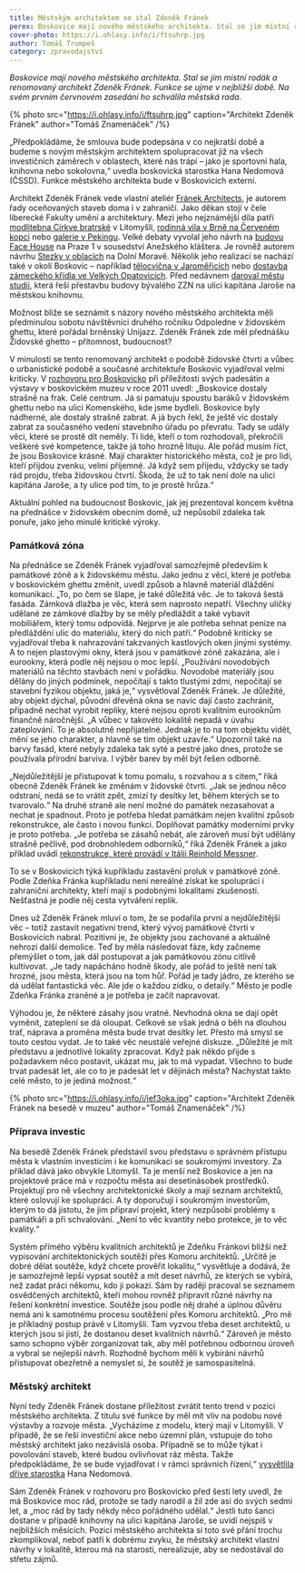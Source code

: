```yaml
---
title: Městským architektem se stal Zdeněk Fránek
perex: Boskovice mají nového městského architekta. Stal se jím místní rodák a renomovaný architekt Zdeněk Fránek.
cover-photo: https://i.ohlasy.info/i/ftsuhrp.jpg
author: Tomáš Trumpeš
category: zpravodajství
---
```


*Boskovice mají nového městského architekta. Stal se jím místní rodák a renomovaný architekt Zdeněk Fránek. Funkce se ujme v nejbližší době. Na svém prvním červnovém zasedání ho schválila městská rada.*

{% photo src="https://i.ohlasy.info/i/ftsuhrp.jpg" caption="Architekt Zdeněk Fránek" author="Tomáš Znamenáček" /%}

„Předpokládáme, že smlouva bude podepsána v co nejkratší době a budeme s novým městským architektem spolupracovat již na všech investičních záměrech v oblastech, které nás trápí – jako je sportovní hala, knihovna nebo sokolovna,“ uvedla boskovická starostka Hana Nedomová (ČSSD).  Funkce městského architekta bude v Boskovicích externí.

Architekt Zdeněk Fránek vede vlastní ateliér [Fránek Architects](http://www.franekarchitects.cz/), je autorem řady oceňovaných staveb doma i v zahraničí. Jako děkan stojí v čele liberecké Fakulty umění a architektury. Mezi jeho nejznámější díla patří [modlitebna Církve bratrské](http://www.franekarchitects.cz/projekt/modlitebna-cirkve-bratrske-litomysl/) v Litomyšli, [rodinná vila v Brně na Červeném kopci](http://www.franekarchitects.cz/projekt/rodinny-dum-na-cervenem-kopci/) nebo [galerie v Pekingu](http://www.franekarchitects.cz/projekt/ccc-peking/). Velké debaty vyvolal jeho návrh na [budovu Face House](http://www.ceskatelevize.cz/ct24/kultura/1792289-architekt-zdenek-franek-bojuje-za-marsmeloun) na Praze 1 v sousedství Anežského kláštera. Je rovněž autorem návrhu [Stezky v oblacích](http://www.franekarchitects.cz/projekt/stezka-v-oblacich/) na Dolní Moravě. Několik jeho realizací se nachází také v okolí Boskovic – například [tělocvična v Jaroměřicích](http://www.franekarchitects.cz/projekt/telocvicna-v-jaromericich/) nebo [dostavba zámeckého křídla ve Velkých Opatovicích](http://www.franekarchitects.cz/projekt/dostavba-zamku-ve-velkych-opatovicich/). Před nedávnem [daroval městu studii](http://www.ohlasy.info/clanky/2017/03/knihovna-zzn.html), která řeší přestavbu budovy bývalého ZZN na ulici kapitána Jaroše na městskou knihovnu. 

Možnost blíže se seznámit s názory nového městského architekta měli předminulou sobotu návštěvníci  druhého ročníku Odpoledne v židovském ghettu, které pořádal brněnský Unijazz. Zdeněk Fránek zde měl přednášku Židovské ghetto – přítomnost, budoucnost? 

V minulosti se tento renomovaný architekt o podobě židovské čtvrti a vůbec o urbanistické podobě a současné architektuře Boskovic vyjadřoval velmi kriticky. V [rozhovoru pro Boskovicko](http://stare.boskovicko.cz/cislo.phtml?iss_id=398#art_13502) při příležitosti svých padesátin a výstavy v boskovickém muzeu v roce 2011 uvedl:  „Boskovice dostaly strašně na frak. Celé centrum. Já si pamatuju spoustu baráků v židovském ghettu nebo na ulici Komenského, kde jsme bydleli. Boskovice byly nádherné, ale dostaly strašně zabrat. A já bych řekl, že ještě víc dostaly zabrat za současného vedení stavebního úřadu po převratu. Tady se udály věci, které se prostě dít neměly. Ti lidé, kteří o tom rozhodovali, překročili veškeré své kompetence, takže já toho hrozně lituju. Ale pořád musím říct, že jsou Boskovice krásné. Mají charakter historického města, což je pro lidi, kteří přijdou zvenku, velmi příjemné. Já když sem přijedu, vždycky se tady rád projdu, třeba židovskou čtvrtí. Škoda, že už to tak není dole na ulici kapitána Jaroše, a ty ulice pod tím, to je prostě hrůza.“

Aktuální pohled na budoucnost Boskovic, jak jej prezentoval koncem května na přednášce v židovském obecním domě, už nepůsobil zdaleka tak ponuře, jako jeho minulé kritické výroky. 

### Památková zóna

Na přednášce se Zdeněk Fránek vyjadřoval samozřejmě především k památkové zóně a k židovskému městu. Jako jednu z věcí, které je potřeba v boskovickém ghettu změnit, uvedl způsob a hlavně materiál dláždění komunikací. „To, po čem se šlape, je také důležitá věc. Je to taková šestá fasáda. Zámková dlažba je věc, která sem naprosto nepatří. Všechny uličky udělané ze zámkové dlažby by se měly předláždit a také vybavit mobiliářem, který tomu odpovídá. Nejprve je ale potřeba sehnat peníze na předláždění ulic do materiálu, který do nich patří.“ Podobně kriticky se vyjadřoval třeba k nahrazování takzvaných kastlových oken jinými systémy. A to nejen plastovými okny, která jsou v památkové zóně zakázána, ale i eurookny, která podle něj nejsou o moc lepší. „Používání novodobých materiálů na těchto stavbách není v pořádku. Novodobé materiály jsou dělány do jiných podmínek, nepočítají s takto tlustými zdmi, nepočítají se stavební fyzikou objektu, jaká je,“ vysvětloval Zdeněk Fránek. Je důležité, aby objekt dýchal, původní dřevěná okna se navíc dají často zachránit, případně nechat vyrobit repliky, které nejsou oproti kvalitním eurooknům finančně náročnější. „A vůbec v takovéto lokalitě nepadá v úvahu zateplování. To je absolutně nepřijatelné. Jednak je to na tom objektu vidět, mění se jeho charakter, a hlavně se tím objekt uzavře.“ Upozornil také na barvy fasád, které nebyly zdaleka tak syté a pestré jako dnes, protože se používala přírodní barviva. I výběr barev by měl být řešen odborně.

„Nejdůležitější je přistupovat k tomu pomalu, s rozvahou a s citem,“ říká obecně Zdeněk Fránek ke změnám v židovské čtvrti. „Jak se jednou něco odstraní, nedá se to vrátit zpět, zmizí ty desítky let, během kterých se to tvarovalo.“ Na druhé straně ale není možné do památek nezasahovat a nechat je spadnout. Proto je potřeba hledat památkám nejen kvalitní způsob rekonstrukce, ale často i novou funkci. Doplňovat památky moderními prvky je proto potřeba. „Je potřeba se zásahů nebát, ale zároveň musí být udělány strašně pečlivě, pod drobnohledem odborníků,“ říká Zdeněk Fránek a jako příklad uvádí [rekonstrukce, které provádí v Itálii Reinhold Messner](http://www.national-geographic.cz/clanky/exkluzivne-v-orlim-hnizde-reinholda-messnera.html). 

To se v Boskovicích týká kupříkladu zastavění proluk v památkové zóně. Podle Zdeňka Fránka kupříkladu není nereálné získat ke spolupráci i zahraniční architekty, kteří mají s podobnými lokalitami zkušenosti. Nešťastná je podle něj cesta vytváření replik. 

Dnes už Zdeněk Fránek mluví o tom, že se podařila první a nejdůležitější věc – totiž zastavit negativní trend, který vývoj památkové čtvrti v Boskovicích nabral. Pozitivní je, že objekty jsou zachované a aktuálně nehrozí další demolice. Teď by měla následovat fáze, kdy začneme přemýšlet o tom, jak dál postupovat a jak památkovou zónu citlivě kultivovat. „Je tady napácháno hodně škody, ale pořád to ještě není tak hrozné, jsou města, která jsou na tom hůř. Pořád je tady jádro, ze kterého se dá udělat fantastická věc. Ale jde o každou zídku, o detaily.“  Město je podle Zdeňka Fránka zraněné a je potřeba je začít napravovat. 

Výhodou je, že některé zásahy jsou vratné. Nevhodná okna se dají opět vyměnit, zateplení se dá oloupat. Celkově se však jedná o běh na dlouhou trať, náprava a proměna města bude trvat desítky let. Přesto má smysl se touto cestou vydat. Je to také věc neustálé veřejné diskuze. „Důležité je mít představu a jednotlivé lokality zpracovat. Když pak někdo přijde s požadavkem něco postavit, ukázat mu, jak to má vypadat. Všechno to bude trvat padesát let, ale co to je padesát let v dějinách města? Nachystat takto celé město, to je jediná možnost.“ 

{% photo src="https://i.ohlasy.info/i/jef3oka.jpg" caption="Architekt Zdeněk Fránek na besedě v muzeu" author="Tomáš Znamenáček" /%}

### Příprava investic

Na besedě Zdeněk Fránek představil svou představu o správném přístupu města k vlastním investicím i ke komunikaci se soukromými investory. Za příklad dává jako obvykle Litomyšl. Ta je menší než Boskovice a jen na projektové práce má v rozpočtu města asi desetinásobek prostředků. Projektují pro ně všechny architektonické školy a mají seznam architektů, které oslovují ke spolupráci. A ty doporučují i soukromým investorům, kterým to dá jistotu, že jim připraví projekt, který nezpůsobí problémy s památkáři a při schvalování. „Není to věc kvantity nebo protekce, je to věc kvality.“ 

Systém přímého výběru kvalitních architektů je Zdeňku Fránkovi bližší než vypisování architektonických soutěží přes Komoru architektů. „Určitě je dobré dělat soutěže, když chcete prověřit lokalitu,“ vysvětluje a dodává, že je samozřejmě lepší vypsat soutěž a mít deset návrhů, ze kterých se vybírá, než zadat práci někomu, kdo ji pokazí. Sám by raději pracoval se seznamem osvědčených architektů, kteří mohou rovněž připravit různé návrhy na řešení konkrétní investice. Soutěže jsou podle něj drahé a úplnou důvěru nemá ani k samotnému procesu soutěžení přes Komoru architektů. „Pro mě je příkladný postup právě v Litomyšli. Tam vyzvou třeba deset architektů, u kterých jsou si jistí, že dostanou deset kvalitních návrhů.“ Zároveň je město samo schopno výběr zorganizovat tak, aby měl potřebnou odbornou úroveň a vybral se nejlepší návrh. Rozhodně bychom měli k vybírání návrhů přistupovat obezřetně a nemyslet si, že soutěž je samospasitelná.

### Městský architekt

Nyní tedy Zdeněk Fránek dostane příležitost zvrátit tento trend v pozici městského architekta. Z titulu své funkce by měl mít vliv na podobu nové výstavby a rozvoje města. „Vycházíme z modelu, který mají v Litomyšli. V případě, že se řeší investiční akce nebo územní plán, vstupuje do toho městský architekt jako nezávislá osoba. Případně se to může týkat i povolování staveb, které budou ovlivňovat ráz města. Takže předpokládáme, že se bude vyjadřovat i v rámci správních řízení,“ [vysvětlila dříve starostka](http://www.ohlasy.info/clanky/2017/03/mestsky-architekt.html) Hana Nedomová.

Sám Zdeněk Fránek v rozhovoru pro Boskovicko před šesti lety uvedl, že má Boskovice moc rád, protože se tady narodil a žil zde asi do svých sedmi let, a „moc rád by tady někdy něco pořádného udělal.“ Jestli tuto šanci dostane v případě knihovny na ulici kapitána Jaroše, se uvidí nejspíš v nejbližších měsících. Pozicí městského architekta si toto své přání trochu zkomplikoval, neboť patří k dobrému zvyku, že městský architekt vlastní návrhy v lokalitě, kterou má na starosti, nerealizuje, aby se nedostával do střetu zájmů.
